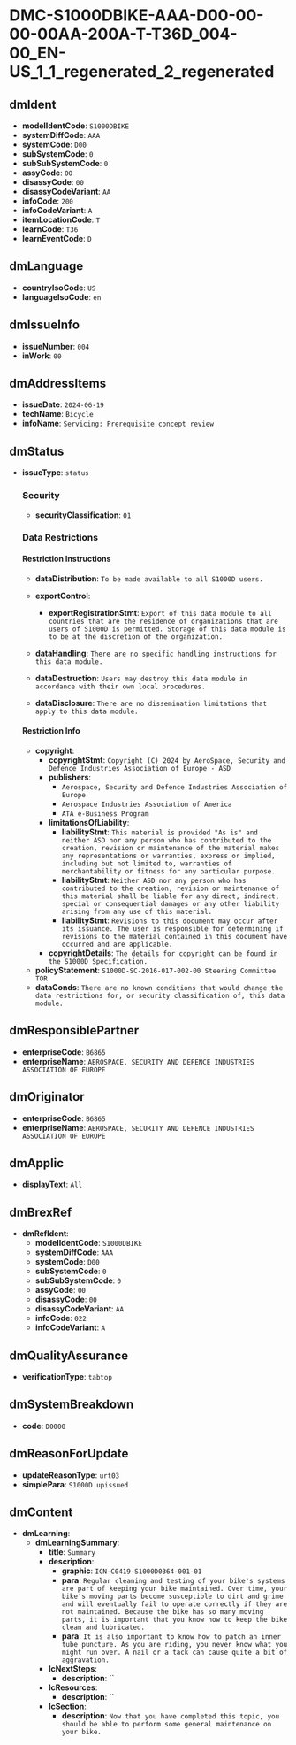 # DMC-S1000DBIKE-AAA-D00-00-00-00AA-200A-T-T36D_004-00_EN-US_1_1_regenerated_2_regenerated

## dmIdent

*   **modelIdentCode**: `S1000DBIKE`
*   **systemDiffCode**: `AAA`
*   **systemCode**: `D00`
*   **subSystemCode**: `0`
*   **subSubSystemCode**: `0`
*   **assyCode**: `00`
*   **disassyCode**: `00`
*   **disassyCodeVariant**: `AA`
*   **infoCode**: `200`
*   **infoCodeVariant**: `A`
*   **itemLocationCode**: `T`
*   **learnCode**: `T36`
*   **learnEventCode**: `D`

## dmLanguage

*   **countryIsoCode**: `US`
*   **languageIsoCode**: `en`

## dmIssueInfo

*   **issueNumber**: `004`
*   **inWork**: `00`

## dmAddressItems

*   **issueDate**: `2024-06-19`
*   **techName**: `Bicycle`
*   **infoName**: `Servicing: Prerequisite concept review`

## dmStatus

*   **issueType**: `status`

    ### Security

    *   **securityClassification**: `01`

    ### Data Restrictions

    #### Restriction Instructions

    *   **dataDistribution**: `To be made available to all S1000D users.`

    *   **exportControl**:
        *   **exportRegistrationStmt**: `Export of this data module to all countries that are the residence of organizations that are users of S1000D is permitted. Storage of this data module is to be at the discretion of the organization.`

    *   **dataHandling**: `There are no specific handling instructions for this data module.`

    *   **dataDestruction**: `Users may destroy this data module in accordance with their own local procedures.`

    *   **dataDisclosure**: `There are no dissemination limitations that apply to this data module.`

    #### Restriction Info

    *   **copyright**:
        *   **copyrightStmt**: `Copyright (C) 2024 by AeroSpace, Security and Defence Industries Association of Europe - ASD`
        *   **publishers**:
            *   `Aerospace, Security and Defence Industries Association of Europe`
            *   `Aerospace Industries Association of America`
            *   `ATA e-Business Program`
        *   **limitationsOfLiability**:
            *   **liabilityStmt**: `This material is provided "As is" and neither ASD nor any person who has contributed to the creation, revision or maintenance of the material makes any representations or warranties, express or implied, including but not limited to, warranties of merchantability or fitness for any particular purpose.`
            *   **liabilityStmt**: `Neither ASD nor any person who has contributed to the creation, revision or maintenance of this material shall be liable for any direct, indirect, special or consequential damages or any other liability arising from any use of this material.`
            *   **liabilityStmt**: `Revisions to this document may occur after its issuance. The user is responsible for determining if revisions to the material contained in this document have occurred and are applicable.`
        *   **copyrightDetails**: `The details for copyright can be found in the S1000D Specification.`
    *   **policyStatement**: `S1000D-SC-2016-017-002-00 Steering Committee TOR`
    *   **dataConds**: `There are no known conditions that would change the data restrictions for, or security classification of, this data module.`

## dmResponsiblePartner

*   **enterpriseCode**: `B6865`
*   **enterpriseName**: `AEROSPACE, SECURITY AND DEFENCE INDUSTRIES ASSOCIATION OF EUROPE`

## dmOriginator

*   **enterpriseCode**: `B6865`
*   **enterpriseName**: `AEROSPACE, SECURITY AND DEFENCE INDUSTRIES ASSOCIATION OF EUROPE`

## dmApplic

*   **displayText**: `All`

## dmBrexRef

*   **dmRefIdent**:
    *   **modelIdentCode**: `S1000DBIKE`
    *   **systemDiffCode**: `AAA`
    *   **systemCode**: `D00`
    *   **subSystemCode**: `0`
    *   **subSubSystemCode**: `0`
    *   **assyCode**: `00`
    *   **disassyCode**: `00`
    *   **disassyCodeVariant**: `AA`
    *   **infoCode**: `022`
    *   **infoCodeVariant**: `A`

## dmQualityAssurance

*   **verificationType**: `tabtop`

## dmSystemBreakdown

*   **code**: `D0000`

## dmReasonForUpdate

*   **updateReasonType**: `urt03`
*   **simplePara**: `S1000D upissued`

## dmContent

*   **dmLearning**:
    *   **dmLearningSummary**:
        *   **title**: `Summary`
        *   **description**:
            *   **graphic**: `ICN-C0419-S1000D0364-001-01`
            *   **para**: `Regular cleaning and testing of your bike's systems are part of keeping your bike maintained. Over time, your bike's moving parts become susceptible to dirt and grime and will eventually fail to operate correctly if they are not maintained. Because the bike has so many moving parts, it is important that you know how to keep the bike clean and lubricated.`
            *   **para**: `It is also important to know how to patch an inner tube puncture. As you are riding, you never know what you might run over. A nail or a tack can cause quite a bit of aggravation.`
        *   **lcNextSteps**:
            *   **description**: ``
        *   **lcResources**:
            *   **description**: ``
        *   **lcSection**:
            *   **description**: `Now that you have completed this topic, you should be able to perform some general maintenance on your bike.`